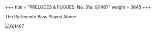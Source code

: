 +++
title = "PRELUDES & FUGUES: No. 31a: Gj1467"
weight = 3645
+++

The Partimento Bass Played Alone:

![Gj1467](/img/31aFenBk6.jpg)
